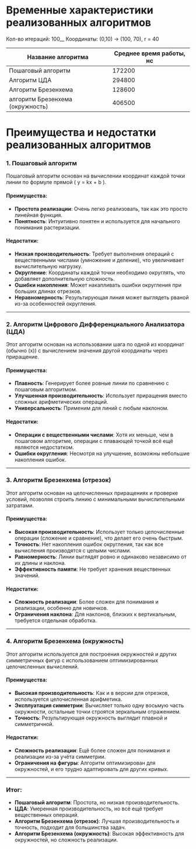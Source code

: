 # Временные характеристики реализованных алгоритмов

Кол-во итераций: 100__
Координаты: (0,10) -> (100, 70), r = 40 

| Название алгоритма               | Среднее время работы, нс |
|----------------------------------|--------------------------|
| Пошаговый алгоритм               | 172200                   |
| Алгоритм ЦДА                     | 294800                   |
| Алгоритм Брезенхема              | 128600                   |
| алгоритм Брезенхема (окружность) | 406500                   |

# Преимущества и недостатки реализованных алгоритмов

### 1. **Пошаговый алгоритм**
Пошаговый алгоритм основан на вычислении координат каждой точки линии по формуле прямой \( y = kx + b \).

#### Преимущества:
- **Простота реализации**: Очень легко реализовать, так как это просто линейная функция.
- **Понятность**: Интуитивно понятен и используется для начального понимания растеризации.

#### Недостатки:
- **Низкая производительность**: Требует выполнения операций с вещественными числами (умножение и деление), что увеличивает вычислительную нагрузку.
- **Округление**: Координаты каждой точки необходимо округлять, что добавляет дополнительную сложность.
- **Ошибки накопления**: Может накапливать ошибки округления при больших длинах отрезков.
- **Неравномерность**: Результирующая линия может выглядеть рваной из-за особенностей округления.

---

### 2. **Алгоритм Цифрового Дифференциального Анализатора (ЦДА)**

Этот алгоритм основан на использовании шага по одной из координат (обычно \(x\)) с вычислением значения другой координаты через приращение.

#### Преимущества:
- **Плавность**: Генерирует более ровные линии по сравнению с пошаговым алгоритмом.
- **Улучшенная производительность**: Использует приращения вместо сложных арифметических операций.
- **Универсальность**: Применим для линий с любым наклоном.

#### Недостатки:
- **Операции с вещественными числами**: Хотя их меньше, чем в пошаговом алгоритме, операции с плавающей точкой всё ещё являются недостатком.
- **Ошибки округления**: Несмотря на улучшение, возможны небольшие накопления ошибок.

---

### 3. **Алгоритм Брезенхема (отрезок)**

Этот алгоритм основан на целочисленных приращениях и проверке условий, позволяя строить линию с минимальными вычислительными затратами.

#### Преимущества:
- **Высокая производительность**: Использует только целочисленные операции (сложение и сравнение), что делает его очень быстрым.
- **Точность**: Нет накопления ошибок округления, так как все вычисления производятся с целыми числами.
- **Равномерность**: Линии выглядят ровно и одинаково независимо от их длины и наклона.
- **Эффективность памяти**: Не требует хранения вещественных значений.

#### Недостатки:
- **Сложность реализации**: Более сложен для понимания и реализации, особенно для новичков.
- **Ограничения наклона**: Для наклонов, близких к вертикальным, требуется отдельная обработка.

---

### 4. **Алгоритм Брезенхема (окружность)**

Этот алгоритм используется для построения окружностей и других симметричных фигур с использованием оптимизированных целочисленных вычислений.

#### Преимущества:
- **Высокая производительность**: Как и в версии для отрезков, используется целочисленная арифметика.
- **Эксплуатация симметрии**: Вычисляет только одну восьмую часть окружности, остальные точки строятся зеркальным отражением.
- **Точность**: Результирующая окружность выглядит плавной и симметричной.

#### Недостатки:
- **Сложность реализации**: Ещё более сложен для понимания и реализации из-за учёта симметрии.
- **Ограничения на фигуры**: Алгоритм оптимизирован для окружностей, и его трудно адаптировать для других кривых.

--- 

### Итог:
- **Пошаговый алгоритм**: Простота, но низкая производительность.
- **ЦДА**: Умеренная производительность, но всё ещё требует вещественных операций.
- **Алгоритм Брезенхема (отрезок)**: Лучшая производительность и точность, подходит для большинства задач.
- **Алгоритм Брезенхема (окружность)**: Высокая эффективность для окружностей, но сложность реализации.
